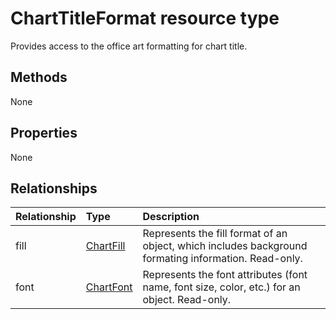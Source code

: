 # ChartTitleFormat resource type

Provides access to the office art formatting for chart title.


## Methods
None

## Properties
None

## Relationships
| Relationship | Type	|Description|
|:---------------|:--------|:----------|
|fill|[ChartFill](chartfill.md)|Represents the fill format of an object, which includes background formating information. Read-only.|
|font|[ChartFont](chartfont.md)|Represents the font attributes (font name, font size, color, etc.) for an object. Read-only.|

<!-- uuid: 8fcb5dbc-d5aa-4681-8e31-b001d5168d79
2015-10-25 14:57:30 UTC -->
<!-- {
  "type": "#page.annotation",
  "description": "ChartTitleFormat resource",
  "keywords": "",
  "section": "documentation",
  "tocPath": ""
}-->